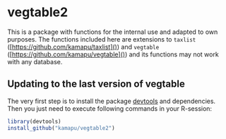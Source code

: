<!-- README.md is generated from README.Rmd. Please edit that file -->



# vegtable2

This is a package with functions for the internal use and adapted to own
purposes.
The functions included here are extensions to `taxlist`
([https://github.com/kamapu/taxlist]()) and `vegtable`
([https://github.com/kamapu/vegtable]()) and its functions may not work with
any database.

## Updating to the last version of vegtable
The very first step is to install the package
[devtools](https://github.com/hadley/devtools) and dependencies.
Then you just need to execute following commands in your R-session:


```r
library(devtools)
install_github("kamapu/vegtable2")
```
